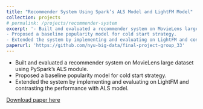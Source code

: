 ```yaml
---
title: "Recommender System Using Spark’s ALS Model and LightFM Model"
collection: projects
# permalink: /projects/recommender-system
excerpt: '- Built and evaluated a recommender system on MovieLens large dataset using PySpark’s ALS module.
- Proposed a baseline popularity model for cold start strategy.
- Extended the system by implementing and evaluating on LightFM and contrasting the performance with ALS model.'
paperurl: 'https://github.com/nyu-big-data/final-project-group_33'
---
```

- Built and evaluated a recommender system on MovieLens large dataset using PySpark’s ALS module.
- Proposed a baseline popularity model for cold start strategy.
- Extended the system by implementing and evaluating on LightFM and contrasting the performance with ALS model.

[Download paper here](https://github.com/nyu-big-data/final-project-group_33)